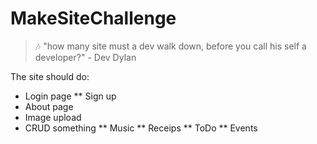 # MakeSiteChallenge

> 🎶 "how many site must a dev walk down, before you call his self a developer?" - Dev Dylan

The site should do:

* Login page
** Sign up
* About page
* Image upload
* CRUD something
** Music
** Receips
** ToDo
** Events
